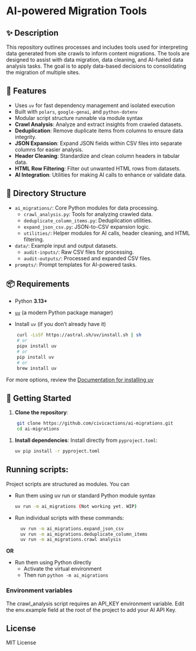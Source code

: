 # AI-powered Migration Tools

## ✨ Description
This repository outlines processes and includes tools used for interpreting data generated from site crawls to inform content migrations. The tools are designed to assist with data migration, data cleaning, and AI-fueled data analysis tasks. The goal is to apply data-based decisions to consolidating the migration of multiple sites.

## 🚀 Features
- Uses `uv` for fast dependency management and isolated execution
- Built with `polars`, `google-genai`, and `python-dotenv`
- Modular script structure runnable via module syntax
- **Crawl Analysis**: Analyze and extract insights from crawled datasets.
- **Deduplication**: Remove duplicate items from columns to ensure data integrity.
- **JSON Expansion**: Expand JSON fields within CSV files into separate columns for easier analysis.
- **Header Cleaning**: Standardize and clean column headers in tabular data.
- **HTML Row Filtering**: Filter out unwanted HTML rows from datasets.
- **AI Integration**: Utilities for making AI calls to enhance or validate data.


## 📁 Directory Structure

- `ai_migrations/`: Core Python modules for data processing.
  - `crawl_analysis.py`: Tools for analyzing crawled data.
  - `deduplicate_column_items.py`: Deduplication utilities.
  - `expand_json_csv.py`: JSON-to-CSV expansion logic.
  - `utilities/`: Helper modules for AI calls, header cleaning, and HTML filtering.
- `data/`: Example input and output datasets.
  - `audit-inputs/`: Raw CSV files for processing.
  - `audit-outputs/`: Processed and expanded CSV files.
- `prompts/`: Prompt templates for AI-powered tasks.

## 📦 Requirements

- Python **3.13+**
- [`uv`](https://docs.astral.sh/uv/) (a modern Python package manager)

- Install `uv` (if you don’t already have it)
``` bash
    curl -LsSf https://astral.sh/uv/install.sh | sh
    # or
    pipx install uv
    # or
    pip install uv
    # or
    brew install uv
```

For more options, review the [Documentation for installing uv](https://docs.astral.sh/uv/getting-started/installation/)


## 🔧 Getting Started
1. **Clone the repository**:
```bash 
    git clone https://github.com/civicactions/ai-migrations.git
    cd ai-migrations
```

1. **Install dependencies**:
   Install directly from `pyproject.toml`:
   ```bash
   uv pip install -r pyproject.toml
   ```

## Running scripts:
Project scripts are structured as modules. You can 
- Run them using uv run or standard Python module syntax
   ```bash
   uv run -m ai_migrations (Not working yet. WIP)
   ```
- Run individual scripts with these commands:
   ```bash
     uv run -m ai_migrations.expand_json_csv
     uv run -m ai_migrations.deduplicate_column_items
     uv run -m ai_migrations.crawl analysis
**OR**

- Run them using Python directly
  - Activate the virtual environment
  - Then run `python -m ai_migrations`


### Environment variables
The crawl_analysis script requires an API_KEY environment variable. Edit the env.example field at the root of the project to add your AI API Key.

## License

MIT License
